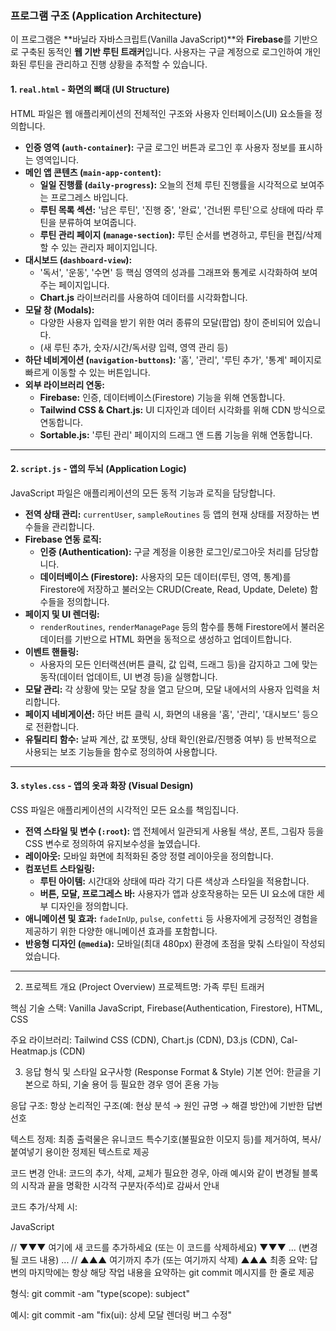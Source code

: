 ### **프로그램 구조 (Application Architecture)**

이 프로그램은 **바닐라 자바스크립트(Vanilla JavaScript)**와 **Firebase**를 기반으로 구축된 동적인 **웹 기반 루틴 트래커**입니다. 사용자는 구글 계정으로 로그인하여 개인화된 루틴을 관리하고 진행 상황을 추적할 수 있습니다.

#### **1. `real.html` - 화면의 뼈대 (UI Structure)**

HTML 파일은 웹 애플리케이션의 전체적인 구조와 사용자 인터페이스(UI) 요소들을 정의합니다.

* **인증 영역 (`auth-container`):** 구글 로그인 버튼과 로그인 후 사용자 정보를 표시하는 영역입니다.
* **메인 앱 콘텐츠 (`main-app-content`):**
    * **일일 진행률 (`daily-progress`):** 오늘의 전체 루틴 진행률을 시각적으로 보여주는 프로그레스 바입니다.
    * **루틴 목록 섹션:** '남은 루틴', '진행 중', '완료', '건너뛴 루틴'으로 상태에 따라 루틴을 분류하여 보여줍니다.
    * **루틴 관리 페이지 (`manage-section`):** 루틴 순서를 변경하고, 루틴을 편집/삭제할 수 있는 관리자 페이지입니다.
* **대시보드 (`dashboard-view`):**
    * '독서', '운동', '수면' 등 핵심 영역의 성과를 그래프와 통계로 시각화하여 보여주는 페이지입니다.
    * **Chart.js** 라이브러리를 사용하여 데이터를 시각화합니다.
* **모달 창 (Modals):**
    * 다양한 사용자 입력을 받기 위한 여러 종류의 모달(팝업) 창이 준비되어 있습니다.
    * (새 루틴 추가, 숫자/시간/독서량 입력, 영역 관리 등)
* **하단 네비게이션 (`navigation-buttons`):** '홈', '관리', '루틴 추가', '통계' 페이지로 빠르게 이동할 수 있는 버튼입니다.
* **외부 라이브러리 연동:**
    * **Firebase:** 인증, 데이터베이스(Firestore) 기능을 위해 연동합니다.
    * **Tailwind CSS & Chart.js:** UI 디자인과 데이터 시각화를 위해 CDN 방식으로 연동합니다.
    * **Sortable.js:** '루틴 관리' 페이지의 드래그 앤 드롭 기능을 위해 연동합니다.

---

#### **2. `script.js` - 앱의 두뇌 (Application Logic)**

JavaScript 파일은 애플리케이션의 모든 동적 기능과 로직을 담당합니다.

* **전역 상태 관리:** `currentUser`, `sampleRoutines` 등 앱의 현재 상태를 저장하는 변수들을 관리합니다.
* **Firebase 연동 로직:**
    * **인증 (Authentication):** 구글 계정을 이용한 로그인/로그아웃 처리를 담당합니다.
    * **데이터베이스 (Firestore):** 사용자의 모든 데이터(루틴, 영역, 통계)를 Firestore에 저장하고 불러오는 CRUD(Create, Read, Update, Delete) 함수들을 정의합니다.
* **페이지 및 UI 렌더링:**
    * `renderRoutines`, `renderManagePage` 등의 함수를 통해 Firestore에서 불러온 데이터를 기반으로 HTML 화면을 동적으로 생성하고 업데이트합니다.
* **이벤트 핸들링:**
    * 사용자의 모든 인터랙션(버튼 클릭, 값 입력, 드래그 등)을 감지하고 그에 맞는 동작(데이터 업데이트, UI 변경 등)을 실행합니다.
* **모달 관리:** 각 상황에 맞는 모달 창을 열고 닫으며, 모달 내에서의 사용자 입력을 처리합니다.
* **페이지 네비게이션:** 하단 버튼 클릭 시, 화면의 내용을 '홈', '관리', '대시보드' 등으로 전환합니다.
* **유틸리티 함수:** 날짜 계산, 값 포맷팅, 상태 확인(완료/진행중 여부) 등 반복적으로 사용되는 보조 기능들을 함수로 정의하여 사용합니다.

---

#### **3. `styles.css` - 앱의 옷과 화장 (Visual Design)**

CSS 파일은 애플리케이션의 시각적인 모든 요소를 책임집니다.

* **전역 스타일 및 변수 (`:root`):** 앱 전체에서 일관되게 사용될 색상, 폰트, 그림자 등을 CSS 변수로 정의하여 유지보수성을 높였습니다.
* **레이아웃:** 모바일 화면에 최적화된 중앙 정렬 레이아웃을 정의합니다.
* **컴포넌트 스타일링:**
    * **루틴 아이템:** 시간대와 상태에 따라 각기 다른 색상과 스타일을 적용합니다.
    * **버튼, 모달, 프로그레스 바:** 사용자가 앱과 상호작용하는 모든 UI 요소에 대한 세부 디자인을 정의합니다.
* **애니메이션 및 효과:** `fadeInUp`, `pulse`, `confetti` 등 사용자에게 긍정적인 경험을 제공하기 위한 다양한 애니메이션 효과를 포함합니다.
* **반응형 디자인 (`@media`):** 모바일(최대 480px) 환경에 초점을 맞춰 스타일이 작성되었습니다.


---

2. 프로젝트 개요 (Project Overview)
프로젝트명: 가족 루틴 트래커

핵심 기술 스택: Vanilla JavaScript, Firebase(Authentication, Firestore), HTML, CSS

주요 라이브러리: Tailwind CSS (CDN), Chart.js (CDN), D3.js (CDN), Cal-Heatmap.js (CDN)

3. 응답 형식 및 스타일 요구사항 (Response Format & Style)
기본 언어: 한글을 기본으로 하되, 기술 용어 등 필요한 경우 영어 혼용 가능

응답 구조: 항상 논리적인 구조(예: 현상 분석 → 원인 규명 → 해결 방안)에 기반한 답변 선호

텍스트 정제: 최종 출력물은 유니코드 특수기호(불필요한 이모지 등)를 제거하여, 복사/붙여넣기 용이한 정제된 텍스트로 제공

코드 변경 안내: 코드의 추가, 삭제, 교체가 필요한 경우, 아래 예시와 같이 변경될 블록의 시작과 끝을 명확한 시각적 구분자(주석)로 감싸서 안내

코드 추가/삭제 시:

JavaScript

// ▼▼▼ 여기에 새 코드를 추가하세요 (또는 이 코드를 삭제하세요) ▼▼▼
... (변경될 코드 내용) ...
// ▲▲▲ 여기까지 추가 (또는 여기까지 삭제) ▲▲▲
최종 요약: 답변의 마지막에는 항상 해당 작업 내용을 요약하는 git commit 메시지를 한 줄로 제공

형식: git commit -am "type(scope): subject"

예시: git commit -am "fix(ui): 상세 모달 렌더링 버그 수정"

